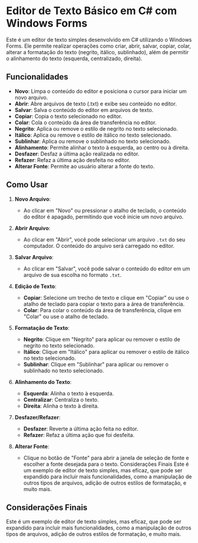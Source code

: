# Editor de Texto Básico em C# com Windows Forms

Este é um editor de texto simples desenvolvido em C# utilizando o Windows Forms. Ele permite realizar operações como criar, abrir, salvar, copiar, colar, alterar a formatação do texto (negrito, itálico, sublinhado), além de permitir o alinhamento do texto (esquerda, centralizado, direita).

## Funcionalidades

- **Novo**: Limpa o conteúdo do editor e posiciona o cursor para iniciar um novo arquivo.
- **Abrir**: Abre arquivos de texto (.txt) e exibe seu conteúdo no editor.
- **Salvar**: Salva o conteúdo do editor em arquivos de texto.
- **Copiar**: Copia o texto selecionado no editor.
- **Colar**: Cola o conteúdo da área de transferência no editor.
- **Negrito**: Aplica ou remove o estilo de negrito no texto selecionado.
- **Itálico**: Aplica ou remove o estilo de itálico no texto selecionado.
- **Sublinhar**: Aplica ou remove o sublinhado no texto selecionado.
- **Alinhamento**: Permite alinhar o texto à esquerda, ao centro ou à direita.
- **Desfazer**: Desfaz a última ação realizada no editor.
- **Refazer**: Refaz a última ação desfeita no editor.
- **Alterar Fonte**: Permite ao usuário alterar a fonte do texto.

## Como Usar

1. **Novo Arquivo**:
   - Ao clicar em "Novo" ou pressionar o atalho de teclado, o conteúdo do editor é apagado, permitindo que você inicie um novo arquivo.

2. **Abrir Arquivo**:
   - Ao clicar em "Abrir", você pode selecionar um arquivo `.txt` do seu computador. O conteúdo do arquivo será carregado no editor.

3. **Salvar Arquivo**:
   - Ao clicar em "Salvar", você pode salvar o conteúdo do editor em um arquivo de sua escolha no formato `.txt`.

4. **Edição de Texto**:
   - **Copiar**: Selecione um trecho de texto e clique em "Copiar" ou use o atalho de teclado para copiar o texto para a área de transferência.
   - **Colar**: Para colar o conteúdo da área de transferência, clique em "Colar" ou use o atalho de teclado.

5. **Formatação de Texto**:
   - **Negrito**: Clique em "Negrito" para aplicar ou remover o estilo de negrito no texto selecionado.
   - **Itálico**: Clique em "Itálico" para aplicar ou remover o estilo de itálico no texto selecionado.
   - **Sublinhar**: Clique em "Sublinhar" para aplicar ou remover o sublinhado no texto selecionado.

6. **Alinhamento do Texto**:
   - **Esquerda**: Alinha o texto à esquerda.
   - **Centralizar**: Centraliza o texto.
   - **Direita**: Alinha o texto à direita.

7. **Desfazer/Refazer**:
   - **Desfazer**: Reverte a última ação feita no editor.
   - **Refazer**: Refaz a última ação que foi desfeita.

8. **Alterar Fonte**:
   - Clique no botão de "Fonte" para abrir a janela de seleção de fonte e escolher a fonte desejada para o texto.
Considerações Finais
Este é um exemplo de editor de texto simples, mas eficaz, que pode ser expandido para incluir mais funcionalidades, como a manipulação de outros tipos de arquivos, adição de outros estilos de formatação, e muito mais.

## Considerações Finais
Este é um exemplo de editor de texto simples, mas eficaz, que pode ser expandido para incluir mais funcionalidades, como a manipulação de outros tipos de arquivos, adição de outros estilos de formatação, e muito mais.















